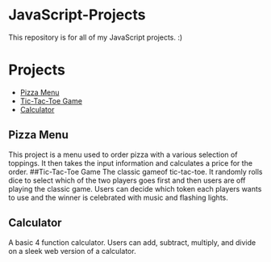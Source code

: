 # JavaScript-Projects
This repository is for all of my JavaScript projects. :)
# Projects
- [Pizza Menu](https://github.com/BradySeme/Pizza_Project)
- [Tic-Tac-Toe Game](https://github.com/BradySeme/TicTacToe)
- [Calculator](https://github.com/BradySeme/Calculator)
## Pizza Menu
This project is a menu used to order pizza with a various selection of toppings. It then takes the input information and calculates a price for the order.
##Tic-Tac-Toe Game
The classic gameof tic-tac-toe. It randomly rolls dice to select which of the two players goes first and then users are off playing the classic game. Users can decide which token each players wants to use and the winner is celebrated with music and flashing lights.
## Calculator
A basic 4 function calculator. Users can add, subtract, multiply, and divide on a sleek web version of a calculator.
